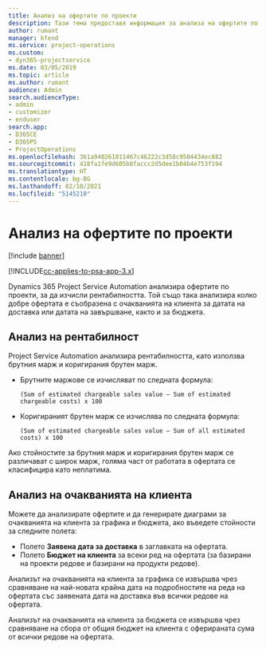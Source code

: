 ```yaml
---
title: Анализ на офертите по проекти
description: Тази тема предоставя информация за анализа на офертите по проекти.
author: rumant
manager: kfend
ms.service: project-operations
ms.custom:
- dyn365-projectservice
ms.date: 03/05/2019
ms.topic: article
ms.author: rumant
audience: Admin
search.audienceType:
- admin
- customizer
- enduser
search.app:
- D365CE
- D365PS
- ProjectOperations
ms.openlocfilehash: 361a940261811467c46222c3d58c9504434ec882
ms.sourcegitcommit: 418fa1fe9d605b8faccc2d5dee1b04b4e753f194
ms.translationtype: HT
ms.contentlocale: bg-BG
ms.lasthandoff: 02/10/2021
ms.locfileid: "5145210"
---
```

# <a name="analysis-of-project-quotes"></a>Анализ на офертите по проекти

[!include [banner](../includes/psa-now-project-operations.md)]

[!INCLUDE[cc-applies-to-psa-app-3.x](../includes/cc-applies-to-psa-app-3x.md)]

Dynamics 365 Project Service Automation анализира офертите по проекти, за да изчисли рентабилността. Той също така анализира колко добре офертата е съобразена с очакванията на клиента за датата на доставка или датата на завършване, както и за бюджета.

## <a name="profitability-analysis"></a>Анализ на рентабилност

Project Service Automation анализира рентабилността, като използва брутния марж и коригирания брутен марж.

- Брутните маржове се изчисляват по следната формула:

  `
    (Sum of estimated chargeable sales value – Sum of estimated chargeable costs) x 100
  `
- Коригираният брутен марж се изчислява по следната формула:

  `
    (Sum of estimated chargeable sales value – Sum of all estimated costs) x 100
  `

Ако стойностите за брутния марж и коригирания брутен марж се различават с широк марж, голяма част от работата в офертата се класифицира като неплатима.

## <a name="analysis-of-customer-expectations"></a>Анализ на очакванията на клиента

Можете да анализирате офертите и да генерирате диаграми за очакванията на клиента за графика и бюджета, ако въведете стойности за следните полета:

- Полето **Заявена дата за доставка** в заглавката на офертата.
- Полето **Бюджет на клиента** за всеки ред на офертата (за базирани на проекти редове и базирани на продукти редове).

Анализът на очакванията на клиента за графика се извършва чрез сравняване на най-новата крайна дата на подробностите на реда на офертата със заявената дата на доставка във всички редове на офертата.

Анализът на очакванията на клиента за бюджета се извършва чрез сравняване на сбора от общия бюджет на клиента с оферираната сума от всички редове на офертата.
